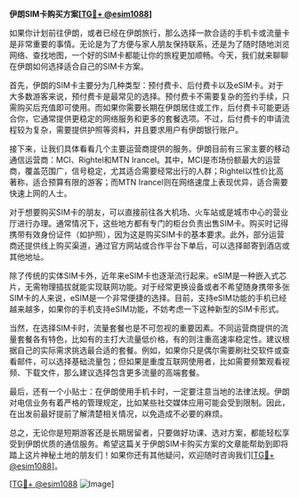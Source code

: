 **伊朗SIM卡购买方案[[TG💪+ @esim1088](https://t.me/s/esim1088)]**

如果你计划前往伊朗，或者已经在伊朗旅行，那么选择一款合适的手机卡或流量卡是非常重要的事情。无论是为了方便与家人朋友保持联系，还是为了随时随地浏览网络、查找地图，一个好的SIM卡都能让你的旅程更加顺畅。今天，我们就来聊聊在伊朗如何选择适合自己的SIM卡方案。

首先，伊朗的SIM卡主要分为几种类型：预付费卡、后付费卡以及eSIM卡。对于大多数游客来说，预付费卡是最常见的选择。预付费卡不需要复杂的签约手续，只需购买后充值即可使用。而如果你需要长期在伊朗居住或工作，后付费卡可能更适合你，它通常提供更稳定的网络服务和更多的套餐选项。不过，后付费卡的申请流程较为复杂，需要提供护照等资料，并且要求用户有伊朗银行账户。

接下来，让我们具体看看几个主要运营商提供的服务。伊朗目前有三家主要的移动通信运营商：MCI、Rightel和MTN Irancel。其中，MCI是市场份额最大的运营商，覆盖范围广，信号稳定，尤其适合需要经常出行的人群；Rightel以性价比高著称，适合预算有限的游客；而MTN Irancel则在网络速度上表现优异，适合需要快速上网的人士。

对于想要购买SIM卡的朋友，可以直接前往各大机场、火车站或是城市中心的营业厅进行办理。通常情况下，这些地方都有专门的柜台负责出售SIM卡。购买时记得携带有效身份证件（如护照），因为这是购买SIM卡的基本要求。此外，部分运营商还提供线上购买渠道，通过官方网站或合作平台下单后，可以选择邮寄到酒店或其他地址。

除了传统的实体SIM卡外，近年来eSIM卡也逐渐流行起来。eSIM是一种嵌入式芯片，无需物理插拔就能实现联网功能。对于经常更换设备或者不希望随身携带多张SIM卡的人来说，eSIM是一个非常便捷的选择。目前，支持eSIM功能的手机已经越来越多，如果你的手机支持eSIM功能，不妨考虑一下这种新型的SIM卡形式。

当然，在选择SIM卡时，流量套餐也是不可忽视的重要因素。不同运营商提供的流量套餐各有特色，比如有的主打大流量低价格，有的则注重高速率稳定性。建议根据自己的实际需求挑选最合适的套餐。例如，如果你只是偶尔需要刷社交软件或查看邮件，可以选择基础流量包；但如果是重度互联网使用者，比如需要频繁观看视频、下载文件，那么建议选择包含更多流量的高端套餐。

最后，还有一个小贴士：在伊朗使用手机卡时，一定要注意当地的法律法规。伊朗对电信业务有着严格的管理规定，比如某些社交媒体应用可能会受到限制。因此，在出发前最好提前了解清楚相关情况，以免造成不必要的麻烦。

总之，无论你是短期游客还是长期居留者，只要做好功课、选对方案，都能轻松享受到伊朗优质的通信服务。希望这篇关于伊朗SIM卡购买方案的文章能帮助到即将踏上这片神秘土地的朋友们！如果你还有其他疑问，欢迎随时咨询我们[[TG💪+ @esim1088](https://t.me/s/esim1088)]。

[[TG💪+ @esim1088](https://t.me/s/esim1088) ![Image](https://i.postimg.cc/4NQfJmqS/Snipaste-2025-05-13-00-14-12.png)]